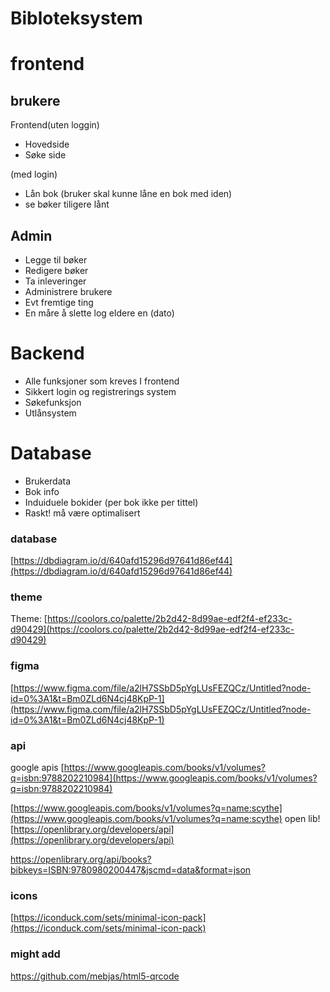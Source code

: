 # Bibloteksystem

# frontend

## brukere

Frontend(uten loggin)

- Hovedside
- Søke side

(med login)

- Lån bok (bruker skal kunne låne en bok med iden)
- se bøker tiligere lånt

## Admin

- Legge til bøker
- Redigere bøker
- Ta inleveringer
- Administrere brukere
- Evt fremtige ting
- En måre å slette log eldere en (dato)

# Backend

- Alle funksjoner som kreves I frontend
- Sikkert login og registrerings system
- Søkefunksjon
- Utlånsystem

# Database

- Brukerdata
- Bok info
- Induiduele bokider (per bok ikke per tittel)
- Raskt! må være optimalisert

### database
[https://dbdiagram.io/d/640afd15296d97641d86ef44](https://dbdiagram.io/d/640afd15296d97641d86ef44)
### theme
Theme: [https://coolors.co/palette/2b2d42-8d99ae-edf2f4-ef233c-d90429](https://coolors.co/palette/2b2d42-8d99ae-edf2f4-ef233c-d90429)
### figma
[https://www.figma.com/file/a2lH7SSbD5pYgLUsFEZQCz/Untitled?node-id=0%3A1&t=Bm0ZLd6N4cj48KpP-1](https://www.figma.com/file/a2lH7SSbD5pYgLUsFEZQCz/Untitled?node-id=0%3A1&t=Bm0ZLd6N4cj48KpP-1)

### api
google apis
[https://www.googleapis.com/books/v1/volumes?q=isbn:9788202210984](https://www.googleapis.com/books/v1/volumes?q=isbn:9788202210984)

[https://www.googleapis.com/books/v1/volumes?q=name:scythe](https://www.googleapis.com/books/v1/volumes?q=name:scythe)
open lib!
[https://openlibrary.org/developers/api](https://openlibrary.org/developers/api)

https://openlibrary.org/api/books?bibkeys=ISBN:9780980200447&jscmd=data&format=json

### icons
[https://iconduck.com/sets/minimal-icon-pack](https://iconduck.com/sets/minimal-icon-pack)



### might add
https://github.com/mebjas/html5-qrcode
